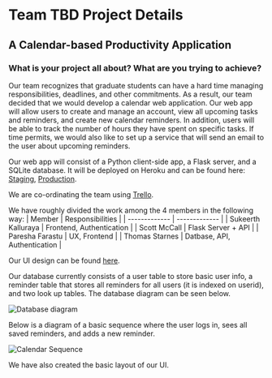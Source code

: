 # Team TBD Project Details

## A Calendar-based Productivity Application

### What is your project all about? What are you trying to achieve?

Our team recognizes that graduate students can have a hard time managing responsibilities, deadlines, and other commitments. As a result, our team decided that we would develop a calendar web application. Our web app will allow users to create and manage an account, view all upcoming tasks and reminders, and create new calendar reminders. In addition, users will be able to track the number of hours they have spent on specific tasks. If time permits, we would also like to set up a service that will send an email to the user about upcoming reminders.

Our web app will consist of a Python client-side app, a Flask server, and a SQLite database. It will be deployed on Heroku and can be found here: [Staging](https://team-tbd-project-staging.herokuapp.com), [Production](https://team-tbd-project-production.herokuapp.com).

We are co-ordinating the team using [Trello](https://trello.com/invite/b/qDzf7Ekl/ATTI9736135482b19ca5c804278553f2fbf6DFCBF349/team-tbd).

We have roughly divided the work among the 4 members in the following way:
| Member  | Responsibilities |
| ------------- | ------------- |
| Sukeerth Kalluraya | Frontend, Authentication  |
| Scott McCall  | Flask Server + API  |
| Paresha Farastu  | UX, Frontend  |
| Thomas Starnes  | Datbase, API, Authentication  |

Our UI design can be found [here](https://github.com/CSCI-5828-Foundations-Sftware-Engr/team-tbd-semester-project/blob/main/wiki/wireframe.md).

Our database currently consists of a user table to store basic user info, a reminder table that stores all reminders for all users (it is indexed on userid), and two look up tables. The database diagram can be seen below.

![Database diagram](https://user-images.githubusercontent.com/43146669/228691580-487dc0d8-325a-4c1d-85c6-46bd41aae404.png)

Below is a diagram of a basic sequence where the user logs in, sees all saved reminders, and adds a new reminder.

![Calendar Sequence](https://user-images.githubusercontent.com/43146669/227093778-ec07dcbc-7d5e-40a3-be70-7f0eff0f048b.jpg)

We have also created the basic layout of our UI. 
